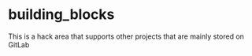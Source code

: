 # building_blocks
This is a hack area that supports other projects that are mainly stored on GitLab
